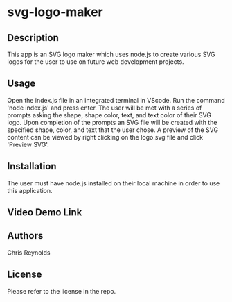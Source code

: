 # svg-logo-maker

## Description
This app is an SVG logo maker which uses node.js to create various SVG logos for the user to use on future web development projects.

## Usage
Open the index.js file in an integrated terminal in VScode.  Run the command 'node index.js' and press enter.  The user will be met with a series of prompts asking the shape, shape color, text, and text color of their SVG logo.  Upon completion of the prompts an SVG file will be created with the specified shape, color, and text that the user chose.  A preview of the SVG content can be viewed by right clicking on the logo.svg file and click 'Preview SVG'. 

## Installation 
The user must have node.js installed on their local machine in order to use this application. 

## Video Demo Link 

## Authors
Chris Reynolds

## License
Please refer to the license in the repo.